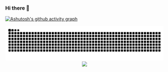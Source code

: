 ### Hi there 👋
[![Ashutosh's github activity graph](https://github-readme-activity-graph.vercel.app/graph?username=iceduu&theme=tokyo-night)](https://github.com/ashutosh00710/github-readme-activity-graph)

<picture>
  <source media="(prefers-color-scheme: dark)" srcset="https://raw.githubusercontent.com/iceduu/iceduu/output/github-contribution-grid-snake-dark.svg">
  <source media="(prefers-color-scheme: light)" srcset="https://raw.githubusercontent.com/iceduu/iceduu/output/github-contribution-grid-snake.svg">
  <img alt="github contribution grid snake animation" src="https://raw.githubusercontent.com/iceduu/iceduu/output/github-contribution-grid-snake.svg">
</picture>

<div align="center"> <img src="https://metrics.lecoq.io/iceduu?template=classic&languages=1&base=header%2C%20activity%2C%20community%2C%20repositories%2C%20metadata&base.indepth=false&base.hireable=false&base.skip=false&languages=false&languages.limit=8&languages.threshold=0%25&languages.other=false&languages.colors=github&languages.sections=most-used&languages.indepth=false&languages.analysis.timeout=15&languages.analysis.timeout.repositories=7.5&languages.categories=markup%2C%20programming&languages.recent.categories=markup%2C%20programming&languages.recent.load=300&languages.recent.days=14&config.timezone=Asia%2FShanghai"> </div>

<!--
**iceduu/iceduu** is a ✨ _special_ ✨ repository because its `README.md` (this file) appears on your GitHub profile.

Here are some ideas to get you started:

- 🔭 I’m currently working on ...
- 🌱 I’m currently learning ...
- 👯 I’m looking to collaborate on ...
- 🤔 I’m looking for help with ...
- 💬 Ask me about ...
- 📫 How to reach me: ...
- 😄 Pronouns: ...
- ⚡ Fun fact: ...
-->
